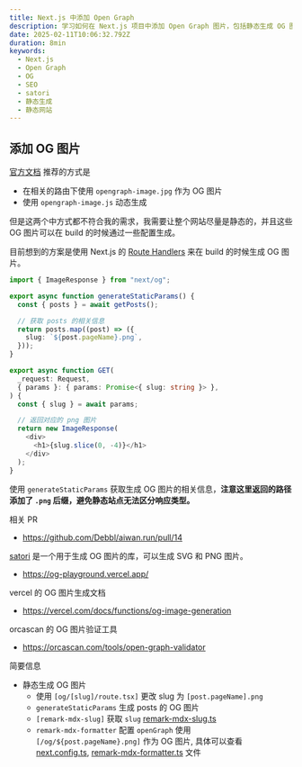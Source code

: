 ```yaml
---
title: Next.js 中添加 Open Graph
description: 学习如何在 Next.js 项目中添加 Open Graph 图片，包括静态生成 OG 图片、使用 satori 库、配置路由处理器和 SEO 优化等完整实现方案
date: 2025-02-11T10:06:32.792Z
duration: 8min
keywords:
  - Next.js
  - Open Graph
  - OG
  - SEO
  - satori
  - 静态生成
  - 静态网站
---
```


## 添加 OG 图片

[官方文档](https://nextjs.org/docs/app/api-reference/file-conventions/metadata/opengraph-image) 推荐的方式是

- 在相关的路由下使用 `opengraph-image.jpg` 作为 OG 图片
- 使用 `opengraph-image.js` 动态生成

但是这两个中方式都不符合我的需求，我需要让整个网站尽量是静态的，并且这些 OG 图片可以在 build 的时候通过一些配置生成。

目前想到的方案是使用 Next.js 的 [Route Handlers](https://nextjs.org/docs/app/building-your-application/routing/route-handlers) 来在 build 的时候生成 OG 图片。

```ts
import { ImageResponse } from "next/og";

export async function generateStaticParams() {
  const { posts } = await getPosts();

  // 获取 posts 的相关信息
  return posts.map((post) => ({
    slug: `${post.pageName}.png`,
  }));
}

export async function GET(
  _request: Request,
  { params }: { params: Promise<{ slug: string }> },
) {
  const { slug } = await params;

  // 返回对应的 png 图片
  return new ImageResponse(
    <div>
      <h1>{slug.slice(0, -4)}</h1>
    </div>
  );
}
```

使用 `generateStaticParams` 获取生成 OG 图片的相关信息，**注意这里返回的路径添加了 `.png` 后缀，避免静态站点无法区分响应类型。**

相关 PR

- https://github.com/Debbl/aiwan.run/pull/14

[satori](https://github.com/vercel/satori) 是一个用于生成 OG 图片的库，可以生成 SVG 和 PNG 图片。

- https://og-playground.vercel.app/

vercel 的 OG 图片生成文档

- https://vercel.com/docs/functions/og-image-generation

orcascan 的 OG 图片验证工具

- https://orcascan.com/tools/open-graph-validator

简要信息

- 静态生成 OG 图片
  - 使用 `[og/[slug]/route.tsx]` 更改 slug 为 `[post.pageName].png`
  - `generateStaticParams` 生成 posts 的 OG 图片
  - `[remark-mdx-slug]` 获取 `slug` [remark-mdx-slug.ts](https://github.com/Debbl/aiwan.run/pull/14/files#diff-9016d48db42b7fcedec38c84d3245de98d46f3a54ed336a615fc0a940f258935)
  - `remark-mdx-formatter` 配置 `openGraph` 使用 `[/og/${post.pageName}.png]` 作为 OG 图片, 具体可以查看 [next.config.ts](https://github.com/Debbl/aiwan.run/pull/14/files#diff-e3f38f2f0e7ba92f0dd56c086ec5de704229d58d5371e8cc57e43961757d8c7b), [remark-mdx-formatter.ts](https://github.com/Debbl/aiwan.run/pull/14/files#diff-78208911507da68d782a62255fce95e8097c1541bae857b07b59389dd8cbc25b) 文件
